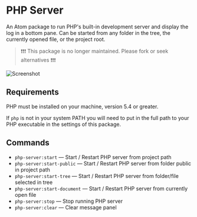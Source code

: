 # PHP Server

An Atom package to run PHP's built-in development server and display the log in a bottom pane. Can be started from any folder in the tree, the currently opened file, or the project root.

> :exclamation::exclamation::exclamation:
> This package is no longer maintained. Please fork or seek alternatives
> :exclamation::exclamation::exclamation:

![Screenshot](http://i.imgur.com/FhVtl9v.png)

## Requirements

PHP must be installed on your machine, version 5.4 or greater.

If `php` is not in your system PATH you will need to put in the full path to your PHP executable in the settings of this package.

## Commands

* `php-server:start` &mdash; Start / Restart PHP server from project path
* `php-server:start-public` &mdash; Start / Restart PHP server from folder public in project path
* `php-server:start-tree` &mdash; Start / Restart PHP server from folder/file selected in tree
* `php-server:start-document` &mdash; Start / Restart PHP server from currently open file
* `php-server:stop` &mdash; Stop running PHP server
* `php-server:clear` &mdash; Clear message panel

